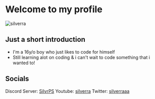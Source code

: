 # Welcome to my profile

![silverra](https://images-ext-1.discordapp.net/external/in4Z2oJZQ28DWEiM3kjWhHEpThNWT7Qox8s087tXPgs/https/cdn.discordapp.com/emojis/893443664657936424.png)

## Just a short introduction

- I'm a 16y/o boy who just likes to code for himself
- Still learning alot on coding & i can't wait to code something that i wanted to!

## Socials

Discord Server: [SilvrPS](https://discord.gg/vnC4Z5nKm3)
Youtube: [silverra](https://www.youtube.com/c/silverra/videos)
Twitter: [silverraaa](https://twitter.com/silverraaa)
